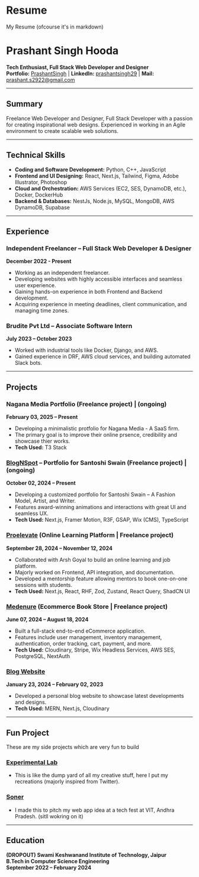 # Resume
My Resume (ofcourse it's in markdown)

# Prashant Singh Hooda  
**Tech Enthusiast, Full Stack Web Developer and Designer**  
**Portfolio:** [PrashantSingh](https://prashantsingh.me/) | **LinkedIn:** [prashantsingh29](https://www.linkedin.com/in/prashantsingh29) | **Mail:** prashant.s2922@gmail.com  

---

## Summary  
Freelance Web Developer and Designer, Full Stack Developer with a passion for creating inspirational web designs. Experienced in working in an Agile environment to create scalable web solutions.  

---

## Technical Skills  

- **Coding and Software Development:** Python, C++, JavaScript  
- **Frontend and UI Designing:** React, Next.js, Tailwind, Figma, Adobe Illustrator, Photoshop  
- **Cloud and Orchestration:** AWS Services (EC2, SES, DynamoDB, etc.), Docker, DockerHub  
- **Backend & Databases:** NestJs, Node.js, MySQL, MongoDB, AWS DynamoDB, Supabase  

---

## Experience  

### **Independent Freelancer – Full Stack Web Developer & Designer**  
**December 2022 - Present**  
- Working as an independent freelancer.  
- Developing websites with highly accessible interfaces and seamless user experience.  
- Gaining hands-on experience in both Frontend and Backend development.  
- Acquiring experience in meeting deadlines, client communication, and managing time zones.  

### **Brudite Pvt Ltd – Associate Software Intern**  
**July 2023 – October 2023**  
- Worked with industrial tools like Docker, Django, and AWS.  
- Gained experience in DRF, AWS cloud services, and building automated Slack bots.  

---

## Projects  

### **Nagana Media Portfolio (Freelance project)**  | (ongoing)
**February 03, 2025 – Present**  
- Developing a minimalistic protfolio for Nagana Media - A SaaS firm.
- The primary goal is to improve their online prsence, credibility and showcase thier works. 
- **Tech Used:** T3 Stack

### **[BlogNSpot](https://santoshi-portfolio.vercel.app) – Portfolio for Santoshi Swain (Freelance project)**  | (ongoing)
**October 02, 2024 – Present**  
- Developing a customized portfolio for Santoshi Swain – A Fashion Model, Artist, and Writer.  
- Features award-winning animations and interactions with great UI and seamless UX.  
- **Tech Used:** Next.js, Framer Motion, R3F, GSAP, Wix (CMS), TypeScript  

### **[Proelevate](https://www.proelevate.in) (Online Learning Platform | Freelance project)**  
**September 28, 2024 – November 12, 2024**  
- Collaborated with Arsh Goyal to build an online learning and job platform.  
- Majorly worked on Frontend, API integration, and documentation.  
- Developed a mentorship feature allowing mentors to book one-on-one sessions with students.  
- **Tech Used:** Next.js, React, RHF, Zod, Zustand, React Query, ShadCN UI  

### **[Medenure](https://medenure.vercel.app/) (Ecommerce Book Store | Freelance project)**  
**June 07, 2024 – August 18, 2024**  
- Built a full-stack end-to-end eCommerce application.  
- Features include user management, inventory management, authentication, order tracking, cart, payment, and more.  
- **Tech Used:** Cloudinary, Stripe, Wix Headless Services, AWS SES, PostgreSQL, NextAuth  

### **[Blog Website](https://www.code-components.in/)**  
**January 23, 2024 – February 02, 2023**  
- Developed a personal blog website to showcase latest developments and designs.  
- **Tech Used:** MERN, Next.js, Cloudinary  

---

## Fun Project
These are my side projects which are very fun to build

### **[Experimental Lab](https://experiments-by-prashant.vercel.app/)** 
- This is like the dump yard of all my creative stuff, here I put my recreations (majorly inspired from Twitter).
  
### **[Soner](https://soner-idea-pitching.vercel.app)** 
- I made this to pitch my web app idea at a tech fest at VIT, Andhra Pradesh. (sitll wokring on it)
  
---

## Education  

**(DROPOUT) Swami Keshwanand Institute of Technology, Jaipur**  
**B.Tech in Computer Science Engineering**  
**September 2022 – February 2024**  
